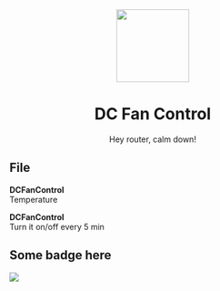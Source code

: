 <div align="center">
  
<img src="https://developer.apple.com/swift/images/swift-og.png" width="128" height="128">

# DC Fan Control

Hey router, calm down!<br>

</div>


## File

**DCFanControl**<br>
Temperature

**DCFanControl**<br>
Turn it on/off every 5 min

## Some badge here
![](https://badgen.net/badge/GNU/v3/blue)